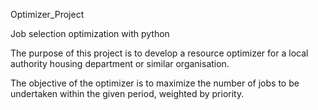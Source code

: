 Optimizer_Project

Job selection optimization with python

The purpose of this project is to develop a resource optimizer for a local authority housing department or similar organisation.

The objective of the optimizer is to maximize the number of jobs to be undertaken within the given period, weighted by priority.

